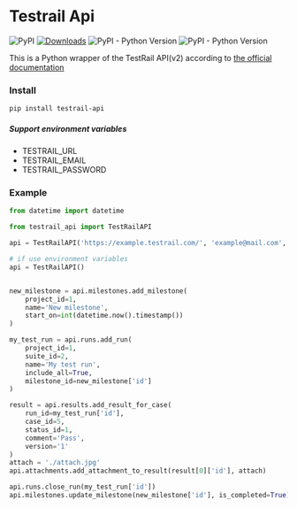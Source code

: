 # Testrail Api

![PyPI](https://img.shields.io/pypi/v/testrail-api?color=%2301a001&label=version&logo=version)
[![Downloads](https://pepy.tech/badge/testrail-api)](https://github.com/tolstislon/testrail-api)
![PyPI - Python Version](https://img.shields.io/pypi/pyversions/testrail-api.svg)
![PyPI - Python Version](https://img.shields.io/badge/TestRail-6.1.0.4367-blue)

This is a Python wrapper of the TestRail API(v2) according to [the official documentation](http://docs.gurock.com/testrail-api2/start)


### Install

```bash
pip install testrail-api
```

##### Support environment variables
* TESTRAIL_URL
* TESTRAIL_EMAIL
* TESTRAIL_PASSWORD

### Example

```python
from datetime import datetime

from testrail_api import TestRailAPI

api = TestRailAPI('https://example.testrail.com/', 'example@mail.com', 'password')

# if use environment variables
api = TestRailAPI()


new_milestone = api.milestones.add_milestone(
    project_id=1, 
    name='New milestone', 
    start_on=int(datetime.now().timestamp())
)

my_test_run = api.runs.add_run(
    project_id=1, 
    suite_id=2, 
    name='My test run', 
    include_all=True, 
    milestone_id=new_milestone['id']
)

result = api.results.add_result_for_case(
    run_id=my_test_run['id'], 
    case_id=5, 
    status_id=1, 
    comment='Pass', 
    version='1'
)
attach = './attach.jpg'
api.attachments.add_attachment_to_result(result[0]['id'], attach)

api.runs.close_run(my_test_run['id'])
api.milestones.update_milestone(new_milestone['id'], is_completed=True)
```


